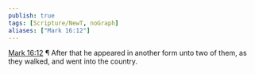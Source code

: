```yaml
---
publish: true
tags: [Scripture/NewT, noGraph]
aliases: ["Mark 16:12"]
---
```

[Mark 16:12](https://churchofjesuschrist.org/study/scriptures/nt/mark/16?lang=eng&id=p12#p12) ¶ After that he appeared in another form unto two of them, as they walked, and went into the country.
